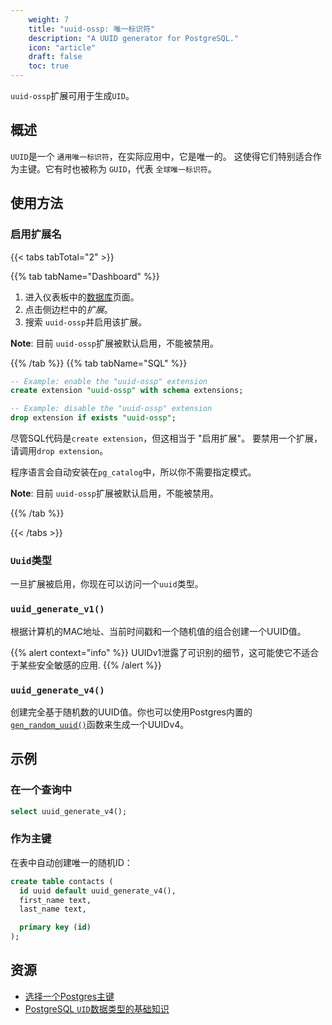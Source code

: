 ```yaml
---
    weight: 7
    title: "uuid-ossp: 唯一标识符"
    description: "A UUID generator for PostgreSQL."
    icon: "article"
    draft: false
    toc: true
---
```


`uuid-ossp`扩展可用于生成`UID`。

## 概述

`UUID`是一个 `通用唯一标识符`，在实际应用中，它是唯一的。
这使得它们特别适合作为主键。它有时也被称为 `GUID`，代表 `全球唯一标识符`。

## 使用方法

### 启用扩展名

{{< tabs tabTotal="2" >}}


{{% tab tabName="Dashboard" %}}



1. 进入仪表板中的[数据库](https://app.supabase.com/project/_/database/tables)页面。
2. 点击侧边栏中的*扩展*。
3. 搜索 `uuid-ossp`并启用该扩展。

**Note**:
目前 `uuid-ossp`扩展被默认启用，不能被禁用。



{{% /tab %}}
{{% tab tabName="SQL" %}}



```sql
-- Example: enable the "uuid-ossp" extension
create extension "uuid-ossp" with schema extensions;

-- Example: disable the "uuid-ossp" extension
drop extension if exists "uuid-ossp";
```

尽管SQL代码是`create extension`，但这相当于 "启用扩展"。
要禁用一个扩展，请调用`drop extension`。

程序语言会自动安装在`pg_catalog`中，所以你不需要指定模式。

**Note**:
目前 `uuid-ossp`扩展被默认启用，不能被禁用。



{{% /tab %}}

{{< /tabs >}}

### `Uuid`类型

一旦扩展被启用，你现在可以访问一个`uuid`类型。

### `uuid_generate_v1()`

根据计算机的MAC地址、当前时间戳和一个随机值的组合创建一个UUID值。

{{% alert context="info" %}}
UUIDv1泄露了可识别的细节，这可能使它不适合于某些安全敏感的应用.
{{% /alert %}}

### `uuid_generate_v4()`

创建完全基于随机数的UUID值。你也可以使用Postgres内置的[`gen_random_uuid()`](https://www.postgresql.org/docs/current/functions-uuid.html)函数来生成一个UUIDv4。

## 示例

### 在一个查询中

```sql
select uuid_generate_v4();
```

### 作为主键

在表中自动创建唯一的随机ID：

```sql
create table contacts (
  id uuid default uuid_generate_v4(),
  first_name text,
  last_name text,

  primary key (id)
);
```

## 资源

- [选择一个Postgres主键](https://supabase.com/blog/choosing-a-postgres-primary-key)
- [PostgreSQL `UID`数据类型的基础知识](https://www.postgresqltutorial.com/postgresql-uuid/)


